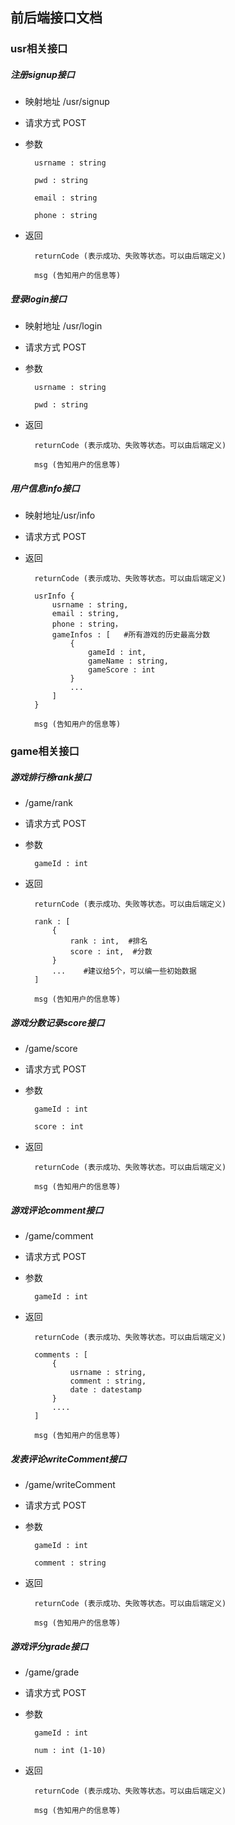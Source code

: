 ## 前后端接口文档
### usr相关接口
##### 注册signup接口
* 映射地址 /usr/signup
* 请求方式 POST
* 参数 

		usrname : string

		pwd : string

		email : string

		phone : string

* 返回

		returnCode (表示成功、失败等状态。可以由后端定义)

		msg (告知用户的信息等)

##### 登录login接口
* 映射地址 /usr/login
* 请求方式 POST
* 参数 

		usrname : string

		pwd : string

* 返回

		returnCode (表示成功、失败等状态。可以由后端定义)

		msg (告知用户的信息等)

##### 用户信息info接口
* 映射地址/usr/info
* 请求方式 POST
* 返回

		returnCode (表示成功、失败等状态。可以由后端定义)

		usrInfo { 
			usrname : string,
			email : string,
			phone : string，
			gameInfos : [   #所有游戏的历史最高分数
				{
					gameId : int,
					gameName : string,
					gameScore : int
				}
				...
			]
		}

		msg (告知用户的信息等)
    

### game相关接口
##### 游戏排行榜rank接口
* /game/rank
* 请求方式 POST
* 参数

		gameId : int

* 返回

		returnCode (表示成功、失败等状态。可以由后端定义)

		rank : [
			{
				rank : int,  #排名
				score : int,  #分数
			}
			...    #建议给5个，可以编一些初始数据
		]

		msg (告知用户的信息等)
		

##### 游戏分数记录score接口
* /game/score
* 请求方式 POST
* 参数

		gameId : int

		score : int

* 返回

		returnCode (表示成功、失败等状态。可以由后端定义)

		msg (告知用户的信息等)

##### 游戏评论comment接口
* /game/comment
* 请求方式 POST
* 参数

		gameId : int

* 返回

		returnCode (表示成功、失败等状态。可以由后端定义)

		comments : [
			{
				usrname : string,
				comment : string,
				date : datestamp
			}
			....
		]

		msg (告知用户的信息等)

##### 发表评论writeComment接口
* /game/writeComment
* 请求方式 POST
* 参数

		gameId : int

		comment : string

* 返回

		returnCode (表示成功、失败等状态。可以由后端定义)

		msg (告知用户的信息等)

##### 游戏评分grade接口
* /game/grade
* 请求方式 POST
* 参数

		gameId : int

		num : int (1-10)


* 返回

		returnCode (表示成功、失败等状态。可以由后端定义)

		msg (告知用户的信息等)


		





